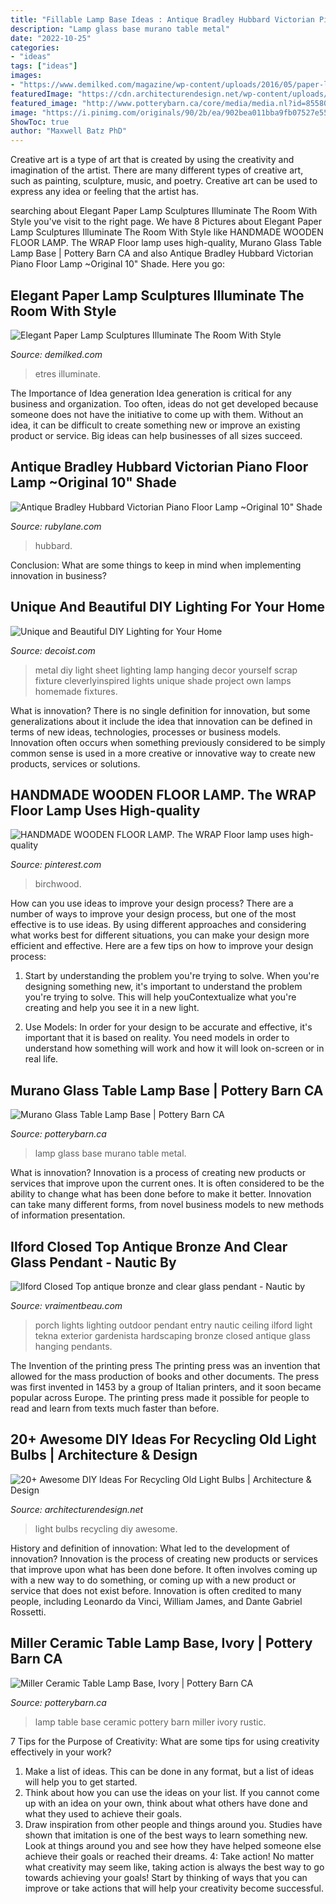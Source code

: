 ```yaml
---
title: "Fillable Lamp Base Ideas : Antique Bradley Hubbard Victorian Piano Floor Lamp ~original 10&quot; Shade"
description: "Lamp glass base murano table metal"
date: "2022-10-25"
categories:
- "ideas"
tags: ["ideas"]
images:
- "https://www.demilked.com/magazine/wp-content/uploads/2016/05/paper-lamps-sculpture-papier-a-etres-6.jpg"
featuredImage: "https://cdn.architecturendesign.net/wp-content/uploads/2015/09/AD-Ideas-For-Recycling-Light-Bulbs-07.jpg"
featured_image: "http://www.potterybarn.ca/core/media/media.nl?id=85580796&amp;c=3572911&amp;h=faa8fcb8e918b798d00a&amp;resizeid=25&amp;resizeh=1200&amp;resizew=1200"
image: "https://i.pinimg.com/originals/90/2b/ea/902bea011bba9fb07527e55cae120c15.jpg"
ShowToc: true
author: "Maxwell Batz PhD"
---
```



Creative art is a type of art that is created by using the creativity and imagination of the artist. There are many different types of creative art, such as painting, sculpture, music, and poetry. Creative art can be used to express any idea or feeling that the artist has.

	

		
searching about Elegant Paper Lamp Sculptures Illuminate The Room With Style you've visit to the right page. We have 8 Pictures about Elegant Paper Lamp Sculptures Illuminate The Room With Style like HANDMADE WOODEN FLOOR LAMP. The WRAP Floor lamp uses high-quality, Murano Glass Table Lamp Base | Pottery Barn CA and also Antique Bradley Hubbard Victorian Piano Floor Lamp ~Original 10&quot; Shade. Here you go:
		
    
## Elegant Paper Lamp Sculptures Illuminate The Room With Style

<img loading=lazy src="https://www.demilked.com/magazine/wp-content/uploads/2016/05/paper-lamps-sculpture-papier-a-etres-6.jpg" onerror="this.onerror=null;this.src='https://tse3.mm.bing.net/th?id=OIP.OeKUzWFVXAPDq1J79epV8QHaLH&amp;pid=15.1';" alt="Elegant Paper Lamp Sculptures Illuminate The Room With Style">

_Source: demilked.com_

>etres illuminate. 

	

The Importance of Idea generation
Idea generation is critical for any business and organization. Too often, ideas do not get developed because someone does not have the initiative to come up with them. Without an idea, it can be difficult to create something new or improve an existing product or service. Big ideas can help businesses of all sizes succeed.

    
## Antique Bradley Hubbard Victorian Piano Floor Lamp ~Original 10&quot; Shade

<img loading=lazy src="https://cdn0.rubylane.com/_pod/item/472634/C9452/Antique-Bradley-Hubbard-Victorian-Piano-Floor-full-3o-2048-2-r-84a8de-152c4e.jpg" onerror="this.onerror=null;this.src='https://tse1.mm.bing.net/th?id=OIP.NOfusLVzs2ZA6A4rej1wfAHaLH&amp;pid=15.1';" alt="Antique Bradley Hubbard Victorian Piano Floor Lamp ~Original 10&quot; Shade">

_Source: rubylane.com_

>hubbard. 

	

Conclusion: What are some things to keep in mind when implementing innovation in business?
 

    
## Unique And Beautiful DIY Lighting For Your Home

<img loading=lazy src="http://cdn.decoist.com/wp-content/uploads/2013/10/Scrap-metal-hanging-lamp.jpg" onerror="this.onerror=null;this.src='https://tse3.mm.bing.net/th?id=OIP.MW5JuZuO-t0zRbmE5RLxeAHaLH&amp;pid=15.1';" alt="Unique and Beautiful DIY Lighting for Your Home">

_Source: decoist.com_

>metal diy light sheet lighting lamp hanging decor yourself scrap fixture cleverlyinspired lights unique shade project own lamps homemade fixtures. 

	

What is innovation?
There is no single definition for innovation, but some generalizations about it include the idea that innovation can be defined in terms of new ideas, technologies, processes or business models. Innovation often occurs when something previously considered to be simply common sense is used in a more creative or innovative way to create new products, services or solutions.

    
## HANDMADE WOODEN FLOOR LAMP. The WRAP Floor Lamp Uses High-quality

<img loading=lazy src="https://i.pinimg.com/originals/90/2b/ea/902bea011bba9fb07527e55cae120c15.jpg" onerror="this.onerror=null;this.src='https://tse4.mm.bing.net/th?id=OIP.d0ky4xsClPJHhsk30DD1ywHaNN&amp;pid=15.1';" alt="HANDMADE WOODEN FLOOR LAMP. The WRAP Floor lamp uses high-quality">

_Source: pinterest.com_

>birchwood. 

	

How can you use ideas to improve your design process?
There are a number of ways to improve your design process, but one of the most effective is to use ideas. By using different approaches and considering what works best for different situations, you can make your design more efficient and effective. Here are a few tips on how to improve your design process:
1. Start by understanding the problem you're trying to solve. When you're designing something new, it's important to understand the problem you're trying to solve. This will help youContextualize what you're creating and help you see it in a new light.

2. Use Models: In order for your design to be accurate and effective, it's important that it is based on reality. You need models in order to understand how something will work and how it will look on-screen or in real life.

    
## Murano Glass Table Lamp Base | Pottery Barn CA

<img loading=lazy src="http://www.potterybarn.ca/core/media/media.nl?id=85580796&amp;c=3572911&amp;h=faa8fcb8e918b798d00a&amp;resizeid=25&amp;resizeh=1200&amp;resizew=1200" onerror="this.onerror=null;this.src='https://tse2.mm.bing.net/th?id=OIP.Attm3zfoQlDR8nevvHIHfgHaGq&amp;pid=15.1';" alt="Murano Glass Table Lamp Base | Pottery Barn CA">

_Source: potterybarn.ca_

>lamp glass base murano table metal. 

	

What is innovation?
Innovation is a process of creating new products or services that improve upon the current ones. It is often considered to be the ability to change what has been done before to make it better. Innovation can take many different forms, from novel business models to new methods of information presentation.

    
## Ilford Closed Top Antique Bronze And Clear Glass Pendant - Nautic By

<img loading=lazy src="http://www.vraimentbeau.com/images/nautic-by-tekna/lampe-marine-11060142-1R.jpg" onerror="this.onerror=null;this.src='https://tse3.mm.bing.net/th?id=OIP.Ef-_7KCjJh3Tvw9m9bQCmAHaMl&amp;pid=15.1';" alt="Ilford Closed Top antique bronze and clear glass pendant - Nautic by">

_Source: vraimentbeau.com_

>porch lights lighting outdoor pendant entry nautic ceiling ilford light tekna exterior gardenista hardscaping bronze closed antique glass hanging pendants. 

	

The Invention of the printing press
The printing press was an invention that allowed for the mass production of books and other documents. The press was first invented in 1453 by a group of Italian printers, and it soon became popular across Europe. The printing press made it possible for people to read and learn from texts much faster than before.

    
## 20+ Awesome DIY Ideas For Recycling Old Light Bulbs | Architecture &amp; Design

<img loading=lazy src="https://cdn.architecturendesign.net/wp-content/uploads/2015/09/AD-Ideas-For-Recycling-Light-Bulbs-07.jpg" onerror="this.onerror=null;this.src='https://tse4.mm.bing.net/th?id=OIP.v8lSMggCYIbbw2YrWgmeyQHaFh&amp;pid=15.1';" alt="20+ Awesome DIY Ideas For Recycling Old Light Bulbs | Architecture &amp; Design">

_Source: architecturendesign.net_

>light bulbs recycling diy awesome. 

	

History and definition of innovation: What led to the development of innovation?
Innovation is the process of creating new products or services that improve upon what has been done before. It often involves coming up with a new way to do something, or coming up with a new product or service that does not exist before. Innovation is often credited to many people, including Leonardo da Vinci, William James, and Dante Gabriel Rossetti.

    
## Miller Ceramic Table Lamp Base, Ivory | Pottery Barn CA

<img loading=lazy src="http://www.potterybarn.ca/core/media/media.nl?id=85579996&amp;c=3572911&amp;h=150da9a941720fc9cada&amp;resizeid=25&amp;resizeh=1200&amp;resizew=1200" onerror="this.onerror=null;this.src='https://tse2.mm.bing.net/th?id=OIP.n5kBD6IrFOYCdUpHsOk_9AHaGq&amp;pid=15.1';" alt="Miller Ceramic Table Lamp Base, Ivory | Pottery Barn CA">

_Source: potterybarn.ca_

>lamp table base ceramic pottery barn miller ivory rustic. 

	

7 Tips for the Purpose of Creativity: What are some tips for using creativity effectively in your work?
1. Make a list of ideas. This can be done in any format, but a list of ideas will help you to get started.
2. Think about how you can use the ideas on your list. If you cannot come up with an idea on your own, think about what others have done and what they used to achieve their goals.
3. Draw inspiration from other people and things around you. Studies have shown that imitation is one of the best ways to learn something new. Look at things around you and see how they have helped someone else achieve their goals or reached their dreams.
4: Take action! No matter what creativity may seem like, taking action is always the best way to go towards achieving your goals! Start by thinking of ways that you can improve or take actions that will help your creativity become successful.

